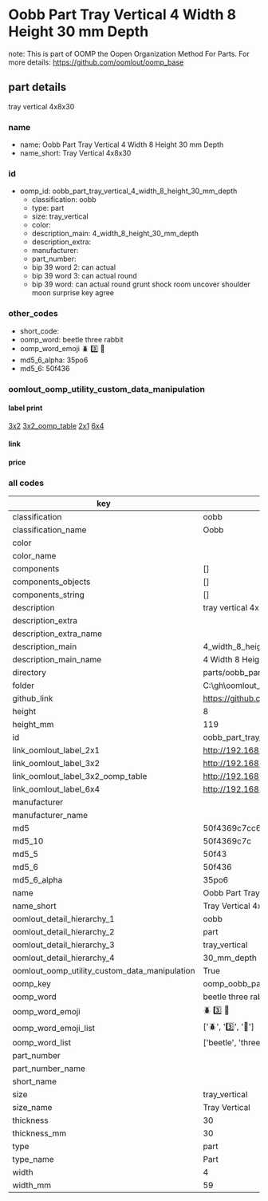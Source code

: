 # Oobb Part Tray Vertical 4 Width 8 Height 30 mm Depth  

note: This is part of OOMP the Oopen Organization Method For Parts. For more details: https://github.com/oomlout/oomp_base

##  part details
  



tray vertical 4x8x30



### name
* name: Oobb Part Tray Vertical 4 Width 8 Height 30 mm Depth
* name_short: Tray Vertical 4x8x30 
### id
* oomp_id: oobb_part_tray_vertical_4_width_8_height_30_mm_depth
  * classification: oobb
  * type: part
  * size: tray_vertical
  * color: 
  * description_main: 4_width_8_height_30_mm_depth
  * description_extra: 
  * manufacturer: 
  * part_number: 
  * bip 39 word 2: can actual
  * bip 39 word 3: can actual round
  * bip 39 word: can actual round grunt shock room uncover shoulder moon surprise key agree

### other_codes
* short_code: 
* oomp_word: beetle three rabbit
* oomp_word_emoji :beetle: :three: :rabbit:
* md5_6_alpha: 35po6
* md5_6: 50f436






### oomlout_oomp_utility_custom_data_manipulation
#### label print
[3x2](http://192.168.1.245:1112/?label=oomp%2035po6)
[3x2_oomp_table](http://192.168.1.108:1112/?label=oomp%2035po6)
[2x1](http://192.168.1.242:1112/?label=oomp%2035po6)
[6x4](http://192.168.1.55:1112/?label=oomp%2035po6)    

#### link

                              

#### price







### all codes 
| key | value |  
| --- | --- |  
| classification | oobb |  
| classification_name | Oobb |  
| color |  |  
| color_name |  |  
| components | [] |  
| components_objects | [] |  
| components_string | [] |  
| description | tray vertical 4x8x30 |  
| description_extra |  |  
| description_extra_name |  |  
| description_main | 4_width_8_height_30_mm_depth |  
| description_main_name | 4 Width 8 Height 30 mm Depth |  
| directory | parts/oobb_part_tray_vertical_4_width_8_height_30_mm_depth |  
| folder | C:\gh\oomlout_oobb_version_4_generated_parts\parts\oobb_part_tray_vertical_4_width_8_height_30_mm_depth |  
| github_link | https://github.com/oomlout/oomlout_oomp_part_src/tree/main/parts/oobb_part_tray_vertical_4_width_8_height_30_mm_depth |  
| height | 8 |  
| height_mm | 119 |  
| id | oobb_part_tray_vertical_4_width_8_height_30_mm_depth |  
| link_oomlout_label_2x1 | http://192.168.1.242:1112/?label=oomp%2035po6 |  
| link_oomlout_label_3x2 | http://192.168.1.245:1112/?label=oomp%2035po6 |  
| link_oomlout_label_3x2_oomp_table | http://192.168.1.108:1112/?label=oomp%2035po6 |  
| link_oomlout_label_6x4 | http://192.168.1.55:1112/?label=oomp%2035po6 |  
| manufacturer |  |  
| manufacturer_name |  |  
| md5 | 50f4369c7cc6fd96efe3267378c0b907 |  
| md5_10 | 50f4369c7c |  
| md5_5 | 50f43 |  
| md5_6 | 50f436 |  
| md5_6_alpha | 35po6 |  
| name | Oobb Part Tray Vertical 4 Width 8 Height 30 mm Depth |  
| name_short | Tray Vertical 4x8x30  |  
| oomlout_detail_hierarchy_1 | oobb |  
| oomlout_detail_hierarchy_2 | part |  
| oomlout_detail_hierarchy_3 | tray_vertical |  
| oomlout_detail_hierarchy_4 | 30_mm_depth |  
| oomlout_oomp_utility_custom_data_manipulation | True |  
| oomp_key | oomp_oobb_part_tray_vertical_4_width_8_height_30_mm_depth |  
| oomp_word | beetle three rabbit |  
| oomp_word_emoji | :beetle: :three: :rabbit: |  
| oomp_word_emoji_list | [':beetle:', ':three:', ':rabbit:'] |  
| oomp_word_list | ['beetle', 'three', 'rabbit'] |  
| part_number |  |  
| part_number_name |  |  
| short_name |  |  
| size | tray_vertical |  
| size_name | Tray Vertical |  
| thickness | 30 |  
| thickness_mm | 30 |  
| type | part |  
| type_name | Part |  
| width | 4 |  
| width_mm | 59 |  

